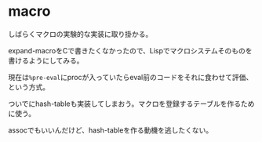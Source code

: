 # macro

しばらくマクロの実験的な実装に取り掛かる。

expand-macroをCで書きたくなかったので、Lispでマクロシステムそのものを書けるようにしてみる。

現在は`%pre-eval`にprocが入っていたらeval前のコードをそれに食わせて評価、という方式。

ついでにhash-tableも実装してしまおう。マクロを登録するテーブルを作るために使う。

assocでもいいんだけど、hash-tableを作る動機を逃したくない。

